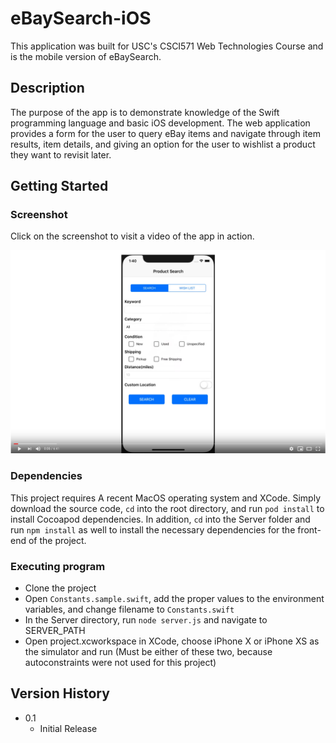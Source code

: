 # eBaySearch-iOS

This application was built for USC's CSCI571 Web Technologies Course and is the mobile version of eBaySearch.

## Description

The purpose of the app is to demonstrate knowledge of the Swift programming language and basic iOS development. The web application provides a form for the user to query eBay items and navigate through item results, item details, and giving an option for the user to wishlist a product they want to revisit later.

## Getting Started

### Screenshot

Click on the screenshot to visit a video of the app in action.

[![VIDEO](screenshot/eBaySearchiOS.png)](https://www.youtube.com/watch?v=4ypJyqqsEYM&t=135s)

### Dependencies

This project requires A recent MacOS operating system and XCode. Simply download the source code, `cd` into the root directory, and run `pod install` to install Cocoapod dependencies. In addition, `cd` into the Server folder and run `npm install` as well to install the necessary dependencies for the front-end of the project.

### Executing program

* Clone the project
* Open `Constants.sample.swift`, add the proper values to the environment variables, and change filename to `Constants.swift`
* In the Server directory, run `node server.js` and navigate to SERVER_PATH
* Open project.xcworkspace in XCode, choose iPhone X or iPhone XS as the simulator and run (Must be either of these two, because autoconstraints were not used for this project)

## Version History

* 0.1
    * Initial Release
